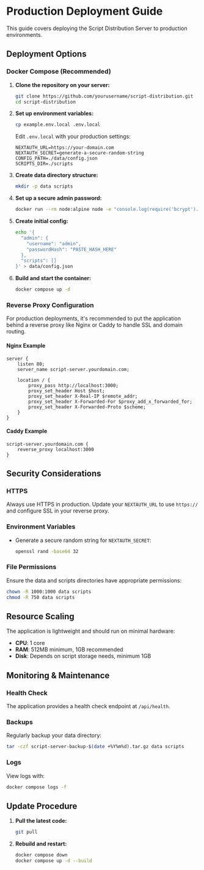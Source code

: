 # Production Deployment Guide

This guide covers deploying the Script Distribution Server to production environments.

## Deployment Options

### Docker Compose (Recommended)

1. **Clone the repository on your server:**
   ```bash
   git clone https://github.com/yourusername/script-distribution.git
   cd script-distribution
   ```

2. **Set up environment variables:**
   ```bash
   cp example.env.local .env.local
   ```
   Edit `.env.local` with your production settings:
   ```
   NEXTAUTH_URL=https://your-domain.com
   NEXTAUTH_SECRET=generate-a-secure-random-string
   CONFIG_PATH=./data/config.json
   SCRIPTS_DIR=./scripts
   ```

3. **Create data directory structure:**
   ```bash
   mkdir -p data scripts
   ```

4. **Set up a secure admin password:**
   ```bash
   docker run --rm node:alpine node -e "console.log(require('bcrypt').hashSync(process.argv[1], 10))" "your-secure-password"
   ```

5. **Create initial config:**
   ```bash
   echo '{
     "admin": {
       "username": "admin",
       "passwordHash": "PASTE_HASH_HERE"
     },
     "scripts": []
   }' > data/config.json
   ```

6. **Build and start the container:**
   ```bash
   docker compose up -d
   ```

### Reverse Proxy Configuration

For production deployments, it's recommended to put the application behind a reverse proxy like Nginx or Caddy to handle SSL and domain routing.

#### Nginx Example

```nginx
server {
    listen 80;
    server_name script-server.yourdomain.com;
    
    location / {
        proxy_pass http://localhost:3000;
        proxy_set_header Host $host;
        proxy_set_header X-Real-IP $remote_addr;
        proxy_set_header X-Forwarded-For $proxy_add_x_forwarded_for;
        proxy_set_header X-Forwarded-Proto $scheme;
    }
}
```

#### Caddy Example

```
script-server.yourdomain.com {
    reverse_proxy localhost:3000
}
```

## Security Considerations

### HTTPS

Always use HTTPS in production. Update your `NEXTAUTH_URL` to use `https://` and configure SSL in your reverse proxy.

### Environment Variables

- Generate a secure random string for `NEXTAUTH_SECRET`:
  ```bash
  openssl rand -base64 32
  ```

### File Permissions

Ensure the data and scripts directories have appropriate permissions:

```bash
chown -R 1000:1000 data scripts
chmod -R 750 data scripts
```

## Resource Scaling

The application is lightweight and should run on minimal hardware:

- **CPU**: 1 core
- **RAM**: 512MB minimum, 1GB recommended
- **Disk**: Depends on script storage needs, minimum 1GB

## Monitoring & Maintenance

### Health Check

The application provides a health check endpoint at `/api/health`.

### Backups

Regularly backup your data directory:

```bash
tar -czf script-server-backup-$(date +%Y%m%d).tar.gz data scripts
```

### Logs

View logs with:

```bash
docker compose logs -f
```

## Update Procedure

1. **Pull the latest code:**
   ```bash
   git pull
   ```

2. **Rebuild and restart:**
   ```bash
   docker compose down
   docker compose up -d --build
   ```
